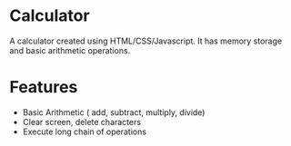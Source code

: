# Calculator
A calculator created using HTML/CSS/Javascript. It has memory storage and basic arithmetic operations.

# Features
* Basic Arithmetic ( add, subtract, multiply, divide)
* Clear screen, delete characters
* Execute long chain of operations